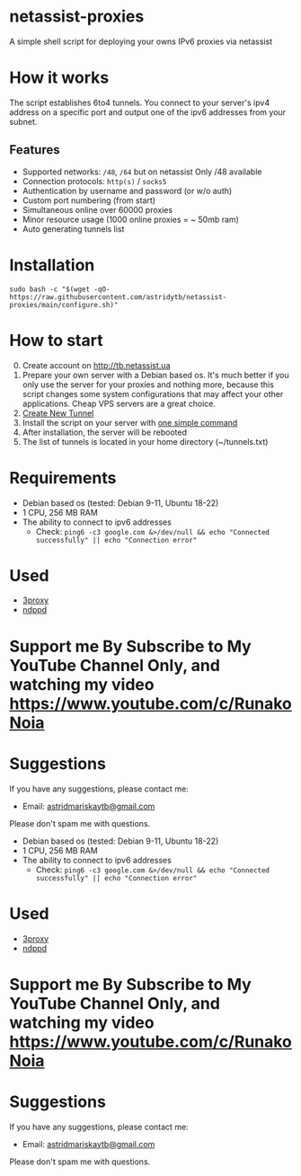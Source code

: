 # netassist-proxies
A simple shell script for deploying your owns IPv6 proxies via netassist
# How it works

The script establishes 6to4 tunnels. You connect to your server's ipv4 address on a specific port and output one of the ipv6 addresses from your subnet.

## Features

-   Supported networks: `/48`, `/64` but on netassist Only /48 available
-   Connection protocols: `http(s)` / `socks5`
-   Authentication by username and password (or w/o auth)
-   Custom port numbering (from start)
-   Simultaneous online over 60000 proxies
-   Minor resource usage (1000 online proxies = ~ 50mb ram)
-   Auto generating tunnels list

# Installation

```
sudo bash -c "$(wget -qO- https://raw.githubusercontent.com/astridytb/netassist-proxies/main/configure.sh)"
```

# How to start

0. Create account on http://tb.netassist.ua
1. Prepare your own server with a Debian based os.
   It's much better if you only use the server for your proxies and nothing more, because this script changes some system configurations that may affect your other applications. Cheap VPS servers are a great choice.
2. [Create New Tunnel](http://tb.netassist.ua?tid=762030#:~:text=Create%20New%20Tunnel)
3. Install the script on your server with [one simple command](https://github.com/astridytb/netassist-proxies/blob/main/README.md#installation)
4. After installation, the server will be rebooted
5. The list of tunnels is located in your home directory (~/tunnels.txt)

# Requirements

-   Debian based os (tested: Debian 9-11, Ubuntu 18-22)
-   1 CPU, 256 MB RAM
-   The ability to connect to ipv6 addresses
    -   Check: `ping6 -c3 google.com &>/dev/null && echo "Connected successfully" || echo "Connection error"`

# Used

-   [3proxy](https://github.com/z3APA3A/3proxy)
-   [ndppd](https://github.com/DanielAdolfsson/ndppd)

# Support me By Subscribe to My YouTube Channel Only, and watching my video https://www.youtube.com/c/RunakoNoia


# Suggestions

If you have any suggestions, please contact me:

-   Email: astridmariskaytb@gmail.com

Please don't spam me with questions.

-   Debian based os (tested: Debian 9-11, Ubuntu 18-22)
-   1 CPU, 256 MB RAM
-   The ability to connect to ipv6 addresses
    -   Check: `ping6 -c3 google.com &>/dev/null && echo "Connected successfully" || echo "Connection error"`

# Used

-   [3proxy](https://github.com/z3APA3A/3proxy)
-   [ndppd](https://github.com/DanielAdolfsson/ndppd)

# Support me By Subscribe to My YouTube Channel Only, and watching my video https://www.youtube.com/c/RunakoNoia


# Suggestions

If you have any suggestions, please contact me:

-   Email: astridmariskaytb@gmail.com

Please don't spam me with questions.
